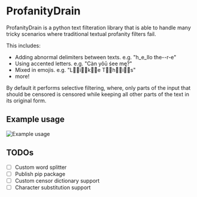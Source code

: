 # ProfanityDrain

ProfanityDrain is a python text filteration library that is able to handle many tricky scenarios where traditional textual profanity filters fail.

This includes:
* Adding abnormal delimiters between texts. e.g. "h_e_llo the--r-e"
* Using accented letters. e.g. "Càn yôū śee mę?"
* Mixed in emojis. e.g. "L👏🏼i👏🏼k👏🏼e T👏🏼h👏🏼i👏🏼s"
* more!

By default it performs selective filtering, where, only parts of the input that should be censored is censored while keeping all other parts of the text in its original form.

## Example usage
![Example usage](https://github.com/MarkYHZhang/profanitydrain/blob/master/readme/example.png "Example usage")

## TODOs
- [ ] Custom word splitter
- [ ] Publish pip package
- [ ] Custom censor dictionary support
- [ ] Character substitution support
